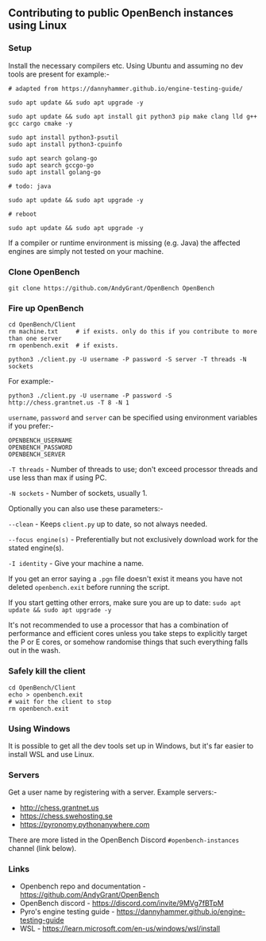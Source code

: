 ## Contributing to public OpenBench instances using Linux

### Setup

Install the necessary compilers etc. Using Ubuntu and assuming no dev tools are present for example:-

```
# adapted from https://dannyhammer.github.io/engine-testing-guide/
 
sudo apt update && sudo apt upgrade -y

sudo apt update && sudo apt install git python3 pip make clang lld g++ gcc cargo cmake -y

sudo apt install python3-psutil
sudo apt install python3-cpuinfo

sudo apt search golang-go
sudo apt search gccgo-go
sudo apt install golang-go

# todo: java

sudo apt update && sudo apt upgrade -y

# reboot

sudo apt update && sudo apt upgrade -y
```

If a compiler or runtime environment is missing (e.g. Java) the affected engines are simply not tested on your machine.

### Clone OpenBench

```
git clone https://github.com/AndyGrant/OpenBench OpenBench
```

### Fire up OpenBench 

```
cd OpenBench/Client
rm machine.txt     # if exists. only do this if you contribute to more than one server
rm openbench.exit  # if exists.

python3 ./client.py -U username -P password -S server -T threads -N sockets 
```

For example:-

```
python3 ./client.py -U username -P password -S http://chess.grantnet.us -T 8 -N 1 
```

```username```, ```password``` and ```server``` can be specified using environment variables if you prefer:- 

```
OPENBENCH_USERNAME
OPENBENCH_PASSWORD
OPENBENCH_SERVER
```

```-T threads``` - Number of threads to use; don't exceed processor threads and use less than max if using PC.

```-N sockets``` - Number of sockets, usually 1.

Optionally you can also use these parameters:-

```--clean``` - Keeps ```client.py``` up to date, so not always needed.

```--focus engine(s)``` - Preferentially but not exclusively download work for the stated engine(s). 

```-I identity``` - Give your machine a name.

If you get an error saying a ```.pgn``` file doesn't exist it means you have not deleted ```openbench.exit``` before running the script.

If you start getting other errors, make sure you are up to date: ```sudo apt update && sudo apt upgrade -y```

It's not recommended to use a processor that has a combination of performance and efficient cores unless you take steps to explicitly target the P or E cores, or somehow randomise things that such everything falls out in the wash.  

### Safely kill the client

```
cd OpenBench/Client
echo > openbench.exit
# wait for the client to stop
rm openbench.exit
```

### Using Windows

It is possible to get all the dev tools set up in Windows, but it's far easier to install WSL and use Linux.

### Servers

Get a user name by registering with a server. Example servers:-

- http://chess.grantnet.us 
- https://chess.swehosting.se
- https://pyronomy.pythonanywhere.com

There are more listed in the OpenBench Discord ```#openbench-instances``` channel (link below).

### Links

- Openbench repo and documentation - https://github.com/AndyGrant/OpenBench
- OpenBench discord - https://discord.com/invite/9MVg7fBTpM
- Pyro's engine testing guide - https://dannyhammer.github.io/engine-testing-guide
- WSL - https://learn.microsoft.com/en-us/windows/wsl/install
    
